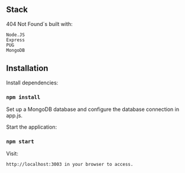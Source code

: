 
## Stack

404 Not Found´s built with:

    Node.JS
    Express
    PUG
    MongoDB


## Installation

Install dependencies:

### `npm install`

Set up a MongoDB database and configure the database connection in app.js.

Start the application:

### `npm start`
  
Visit:

    http://localhost:3003 in your browser to access.
